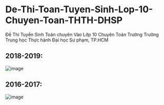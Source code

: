# De-Thi-Toan-Tuyen-Sinh-Lop-10-Chuyen-Toan-THTH-DHSP
Đề Thi Tuyển Sinh Toán chuyên Vào Lớp 10 Chuyên Toán Trường Trường Trung học Thực hành Đại học Sư phạm, TP.HCM

## 2018-2019:
![image](https://github.com/trietptm/De-Thi-Toan-Chuyen-Tuyen-Sinh-Lop-10-Chuyen-Toan-THTH-DHSP/assets/526959/0caee59e-0bfc-44e0-ac5a-3c0c38b14825)

## 2016-2017:
![image](https://user-images.githubusercontent.com/526959/210931465-aad3a0f3-45b9-4047-9d27-54002028c114.png)






